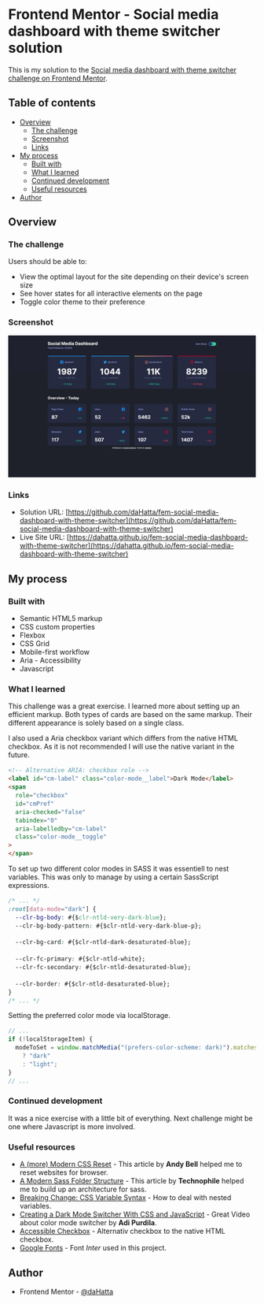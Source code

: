 # Frontend Mentor - Social media dashboard with theme switcher solution

This is my solution to the [Social media dashboard with theme switcher challenge on Frontend Mentor](https://www.frontendmentor.io/challenges/social-media-dashboard-with-theme-switcher-6oY8ozp_H).

## Table of contents

- [Overview](#overview)
  - [The challenge](#the-challenge)
  - [Screenshot](#screenshot)
  - [Links](#links)
- [My process](#my-process)
  - [Built with](#built-with)
  - [What I learned](#what-i-learned)
  - [Continued development](#continued-development)
  - [Useful resources](#useful-resources)
- [Author](#author)

## Overview

### The challenge

Users should be able to:

- View the optimal layout for the site depending on their device's screen size
- See hover states for all interactive elements on the page
- Toggle color theme to their preference

### Screenshot

![Social media dashboard with theme switcher](./screenshot.jpg)

### Links

- Solution URL: [https://github.com/daHatta/fem-social-media-dashboard-with-theme-switcher](https://github.com/daHatta/fem-social-media-dashboard-with-theme-switcher)
- Live Site URL: [https://dahatta.github.io/fem-social-media-dashboard-with-theme-switcher](https://dahatta.github.io/fem-social-media-dashboard-with-theme-switcher)

## My process

### Built with

- Semantic HTML5 markup
- CSS custom properties
- Flexbox
- CSS Grid
- Mobile-first workflow
- Aria - Accessibility
- Javascript

### What I learned

This challenge was a great exercise. I learned more about setting up an efficient markup.
Both types of cards are based on the same markup. Their different appearance is solely based on a single class.

I also used a Aria checkbox variant which differs from the native HTML checkbox.
As it is not recommended I will use the native variant in the future.

```html
<!-- Alternative ARIA: checkbox role -->
<label id="cm-label" class="color-mode__label">Dark Mode</label>
<span
  role="checkbox"
  id="cmPref"
  aria-checked="false"
  tabindex="0"
  aria-labelledby="cm-label"
  class="color-mode__toggle"
>
</span>
```

To set up two different color modes in SASS it was essentiell to nest variables.
This was only to manage by using a certain SassScript expressions.

```css
/* ... */
:root[data-mode="dark"] {
  --clr-bg-body: #{$clr-ntld-very-dark-blue};
  --clr-bg-body-pattern: #{$clr-ntld-very-dark-blue-p};

  --clr-bg-card: #{$clr-ntld-dark-desaturated-blue};

  --clr-fc-primary: #{$clr-ntld-white};
  --clr-fc-secondary: #{$clr-ntld-desaturated-blue};

  --clr-border: #{$clr-ntld-desaturated-blue};
}
/* ... */
```

Setting the preferred color mode via localStorage.

```js
// ...
if (!localStorageItem) {
  modeToSet = window.matchMedia("(prefers-color-scheme: dark)").matches
    ? "dark"
    : "light";
}
// ...
```

### Continued development

It was a nice exercise with a little bit of everything. Next challenge might be one where Javascript is more involved.

### Useful resources

- [A (more) Modern CSS Reset](https://piccalil.li/blog/a-more-modern-css-reset/) - This article by **Andy Bell** helped me to reset websites for browser.
- [A Modern Sass Folder Structure](https://dev.to/dostonnabotov/a-modern-sass-folder-structure-330f) - This article by **Technophile** helped me to build up an architecture for sass.
- [Breaking Change: CSS Variable Syntax](https://sass-lang.com/documentation/breaking-changes/css-vars/) - How to deal with nested variables.
- [Creating a Dark Mode Switcher With CSS and JavaScript](https://www.youtube.com/watch?v=Xk12JtYG8rw) - Great Video about color mode switcher by **Adi Purdila**.
- [Accessible Checkbox](https://developer.mozilla.org/en-US/docs/Web/Accessibility/ARIA/Roles/checkbox_role) - Alternativ checkbox to the native HTML checkbox.
- [Google Fonts](https://fonts.google.com/specimen/Inter) - Font _Inter_ used in this project.

## Author

- Frontend Mentor - [@daHatta](https://www.frontendmentor.io/profile/daHatta)
